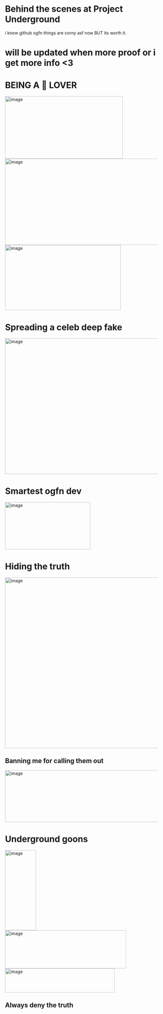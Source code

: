 # Behind the scenes at Project Underground
i know github ogfn things are corny asf now BUT its worth it.
# will be updated when more proof or i get more info <3

# BEING A 🍕 LOVER 

<img width="388" height="205" alt="image" src="https://github.com/user-attachments/assets/7448258a-be8c-4980-9e88-980310f28b31" />

<img width="793" height="283" alt="image" src="https://github.com/user-attachments/assets/a95937b5-5dfb-4b02-a5bb-9c92d926da5f" />

<img width="381" height="214" alt="image" src="https://github.com/user-attachments/assets/15bbd1ea-0687-4852-9331-1a452c1de84e" />

# Spreading a celeb deep fake
<img width="543" height="445" alt="image" src="https://github.com/user-attachments/assets/78d2b566-3346-4ca3-8739-4041c9f5b277" />

# Smartest ogfn dev
<img width="281" height="155" alt="image" src="https://github.com/user-attachments/assets/1f8d6b8e-a528-4467-a5b7-dff7e3b873f1" />

# Hiding the truth
<img width="603" height="560" alt="image" src="https://github.com/user-attachments/assets/fd611237-1096-44a4-ad9c-7f32b3c5cbf1" />

## Banning me for calling them out 

<img width="576" height="170" alt="image" src="https://github.com/user-attachments/assets/b593ef10-e1b2-41a0-84e4-bb06e9a52d10" />

# Underground goons
<img width="102" height="263" alt="image" src="https://github.com/user-attachments/assets/5e185265-8db0-45eb-8e40-c40daa79380c" />

<img width="399" height="125" alt="image" src="https://github.com/user-attachments/assets/29bfdfcf-0dbd-4f6d-a7f3-84f0fe7a7438" />

<img width="361" height="79" alt="image" src="https://github.com/user-attachments/assets/1768044e-c032-420b-b995-005c9482fb8c" />

## Always deny the truth


